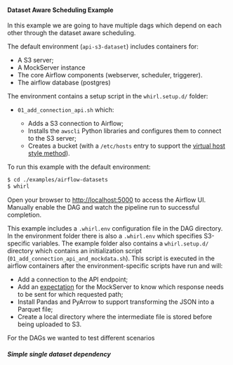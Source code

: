 #### Dataset Aware Scheduling Example

In this example we are going to have multiple dags which depend on each other through the dataset aware scheduling.

The default environment (`api-s3-dataset`) includes containers for:

 - A S3 server;
 - A MockServer instance
 - The core Airflow components (webserver, scheduler, triggerer).
 - The airflow database (postgres)
 
The environment contains a setup script in the `whirl.setup.d/` folder:

 - `01_add_connection_api.sh` which:

   -  Adds a S3 connection to Airflow;
   -  Installs the `awscli` Python libraries and configures them to connect to the S3 server;
   -  Creates a bucket (with a `/etc/hosts` entry to support the [virtual host style method](https://docs.aws.amazon.com/AmazonS3/latest/dev/VirtualHosting.html)).

To run this example with the default environment:

```bash
$ cd ./examples/airflow-datasets
$ whirl
```

Open your browser to [http://localhost:5000](http://localhost:5000) to access the Airflow UI. Manually enable the DAG and watch the pipeline run to successful completion.

This example includes a `.whirl.env` configuration file in the DAG directory. In the environment folder there is also a `.whirl.env` which specifies S3-specific variables. The example folder also contains a `whirl.setup.d/` directory which contains an initialization script (`01_add_connection_api_and_mockdata.sh`). This script is executed in the airflow containers after the environment-specific scripts have run and will:

 - Add a connection to the API endpoint;
 - Add an [expectation](http://www.mock-server.com/mock_server/creating_expectations.html) for the MockServer to know which response needs to be sent for which requested path;
 - Install Pandas and PyArrow to support transforming the JSON into a Parquet file;
 - Create a local directory where the intermediate file is stored before being uploaded to S3.

For the DAGs we wanted to test different scenarios

##### Simple single dataset dependency


